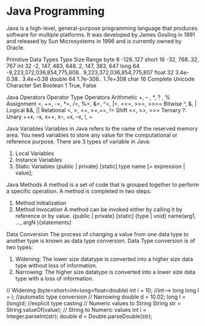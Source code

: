 # Java Programming

Java is a high-level, general-purpose programming language that produces software for multiple platforms. It was developed by James Gosling in 1991 and released by Sun Microsystems in 1996 and is currently owned by Oracle.

Primitive Data Types
Type		Size		Range
byte		8 		-128..127
short		16             	 -32, 768..32, 767
int		32		-2, 147, 483, 648..2, 147, 383, 647
long		64		-9,223,372,036,854,775,808.. 9,223,372,036,854,775,807
float		32		3.4e-0.38.. 3.4e+0.38
double		64		1.7e-308.. 1.7e+308
char		16		Complete Unicode Character Set
Boolean	1		True, False

Java Operators
Operator Type			Operators
Arithmetic				+, – , *, ? , %
Assignment				=, +=, -=, *=, /=, %=, &=, ^=, |=, <<=, >>=, >>>=
Bitwise					^, &, |
Logical 					&&, ||
Relational				<, >, <=, >=,==, !=
Shift					<<, >>, >>>
Ternary					?:
Unary					++x, –x, x++, x–, +x, –x, !, ~

Java Variables
Variables in Java refers to the name of the reserved memory area. You need variables to store any value for the computational or reference purpose.
There are 3 types of variable in Java:
1.	Local Variables
2.	Instance Variables
3.	Static Variables
{public  |  private}  [static]  type name  [= expression  |  value];

Java Methods
A method is a set of code that is grouped together to perform a specific operation. A method is completed in two steps:
1.	Method Initialization
2.	Method Invocation
A method can be invoked either by calling it by reference or by value.
{public | private} [static] {type | void} name(arg1, ..., argN ){statements}

Data Conversion
The process of changing a value from one data type to another type is known as data type conversion. Data Type conversion is of two types:
1.	Widening: The lower size datatype is converted into a higher size data type without loss of information.
2.	Narrowing: The higher size datatype is converted into a lower size data type with a loss of information.

// Widening (byte<short<int<long<float<double)
int i = 10; //int--> long
long l = i; //automatic type conversion
// Narrowing 
double d = 10.02;
long l = (long)d; //explicit type casting
// Numeric values to String
String str = String.valueOf(value);
// String to Numeric values
int i = Integer.parseInt(str);
double d = Double.parseDouble(str);
